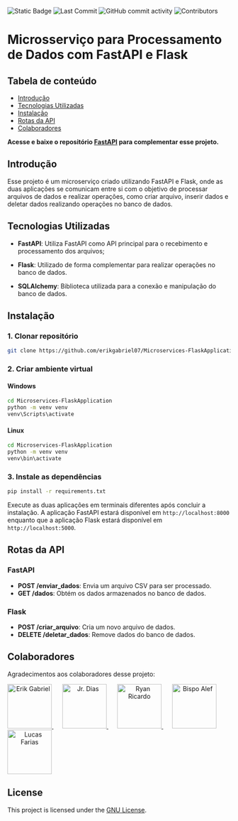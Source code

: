 ![Static Badge](https://img.shields.io/badge/python-green)
![Last Commit](https://img.shields.io/github/last-commit/erikgabriel07/Microservices-PythonApplication)
![GitHub commit activity](https://img.shields.io/github/commit-activity/w/erikgabriel07/Microservices-PythonApplication)
![Contributors](https://img.shields.io/github/contributors/erikgabriel07/Microservices-PythonApplication)

# Microsserviço para Processamento de Dados com FastAPI e Flask

## Tabela de conteúdo
- [Introdução](#introdução)
- [Tecnologias Utilizadas](#tecnologias-utilizadas)
- [Instalação](#instalação)
- [Rotas da API](#rotas-da-api)
- [Colaboradores](#colaboradores)

**Acesse e baixe o repositório [FastAPI](https://github.com/erikgabriel07/Microservices-FastAPI) para complementar esse projeto.**

## Introdução

Esse projeto é um microserviço criado utilizando FastAPI e Flask, onde as duas aplicações
se comunicam entre si com o objetivo de processar arquivos de dados e realizar operações, 
como criar arquivo, inserir dados e deletar dados realizando operações no banco de dados.

## Tecnologias Utilizadas
- **FastAPI**: Utiliza FastAPI como API principal para o recebimento e processamento dos arquivos;

- **Flask**: Utilizado de forma complementar para realizar operações no banco de dados.

- **SQLAlchemy**: Biblioteca utilizada para a conexão e manipulação do banco de dados.

## Instalação
### 1. Clonar repositório
```bash
git clone https://github.com/erikgabriel07/Microservices-FlaskApplication
```

### 2. Criar ambiente virtual
#### Windows
```bash
cd Microservices-FlaskApplication
python -m venv venv
venv\Scripts\activate
```
#### Linux
```bash
cd Microservices-FlaskApplication
python -m venv venv
venv\bin\activate
```

### 3. Instale as dependências
```bash
pip install -r requirements.txt
```
Execute as duas aplicações em terminais diferentes após concluir a instalação.
A aplicação FastAPI estará disponível em `http://localhost:8000` enquanto que
a aplicação Flask estará disponível em `http://localhost:5000`.

## Rotas da API
### FastAPI
- **POST /enviar_dados**: Envia um arquivo CSV para ser processado.
- **GET /dados**: Obtém os dados armazenados no banco de dados.

### Flask
- **POST /criar_arquivo**: Cria um novo arquivo de dados.
- **DELETE /deletar_dados**: Remove dados do banco de dados.

## Colaboradores

Agradecimentos aos colaboradores desse projeto:

<p align="left">
  <a href="https://github.com/erikgabriel07" style="margin-right: 20px; text-align: center;">
    <img src="https://github.com/erikgabriel07.png?size=100" alt="Erik Gabriel" width="100" />
  </a>
  <a href="https://github.com/jrdiasdev" style="margin-right: 20px; text-align: center;">
    <img src="https://github.com/jrdiasdev.png?size=100" alt="Jr. Dias" width="100" />
  </a>
  <a href="https://github.com/ryanricardoo" style="margin-right: 20px; text-align: center;">
    <img src="https://github.com/ryanricardoo.png?size=100" alt="Ryan Ricardo" width="100" />
  </a>
  <a href="https://github.com/bispoalef" style="margin-right: 20px; text-align: center;">
    <img src="https://github.com/bispoalef.png?size=100" alt="Bispo Alef" width="100" />
  </a>
  <a href="https://github.com/LucasFaars" style="margin-right: 20px; text-align: center;">
    <img src="https://github.com/LucasFaars.png?size=100" alt="Lucas Farias" width="100" />
  </a>
</p>

## License
This project is licensed under the [GNU License](LICENSE).
